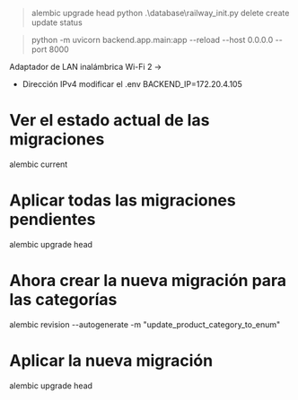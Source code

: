 > alembic upgrade head
> python .\database\railway_init.py delete create update status


> python -m uvicorn backend.app.main:app --reload --host 0.0.0.0 --port 8000 

Adaptador de LAN inalámbrica Wi-Fi 2 -> 

- Dirección IPv4
modificar el .env
BACKEND_IP=172.20.4.105


# Ver el estado actual de las migraciones
alembic current

# Aplicar todas las migraciones pendientes
alembic upgrade head

# Ahora crear la nueva migración para las categorías
alembic revision --autogenerate -m "update_product_category_to_enum"

# Aplicar la nueva migración
alembic upgrade head